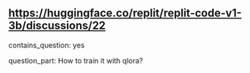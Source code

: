 ## https://huggingface.co/replit/replit-code-v1-3b/discussions/22

contains_question: yes

question_part: How to train it with qlora?